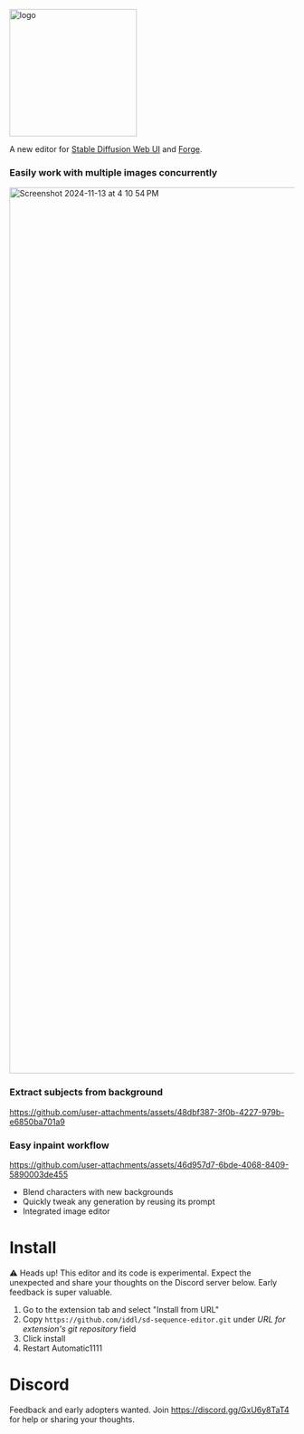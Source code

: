<p>
<img alt="logo" width="225" height="225" src="https://github.com/user-attachments/assets/cc6ba79c-0e72-4789-b44c-7b554de90511">
</p>

A new editor for [Stable Diffusion Web UI](https://github.com/AUTOMATIC1111/stable-diffusion-webui) and [Forge](https://github.com/lllyasviel/stable-diffusion-webui-forge).


### Easily work with multiple images concurrently

<img width="1566" alt="Screenshot 2024-11-13 at 4 10 54 PM" src="https://github.com/user-attachments/assets/43d07b1c-25b5-461d-bb2e-6d67ddb1aecb">

### Extract subjects from background

https://github.com/user-attachments/assets/48dbf387-3f0b-4227-979b-e6850ba701a9

### Easy inpaint workflow

https://github.com/user-attachments/assets/46d957d7-6bde-4068-8409-5890003de455

- Blend characters with new backgrounds
- Quickly tweak any generation by reusing its prompt
- Integrated image editor


# Install
⚠️ Heads up! This editor and its code is experimental. Expect the unexpected and share your thoughts on the Discord server below. Early feedback is super valuable.

1. Go to the extension tab and select "Install from URL"
2. Copy `https://github.com/iddl/sd-sequence-editor.git` under _URL for extension's git repository_ field
3. Click install
4. Restart Automatic1111

# Discord
Feedback and early adopters wanted. Join https://discord.gg/GxU6y8TaT4 for help or sharing your thoughts.

